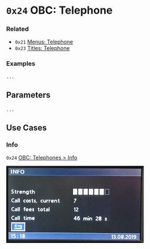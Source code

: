# `0x24` OBC: Telephone

### Related

- `0x21` [Menus: Telephone](21.md)
- `0x23` [Titles: Telephone](23.md)

### Examples

    ...

## Parameters

    ...

## Use Cases

### Info

`0x24` [OBC: Telephones > Info](23/90.md)

![Info](24/90.JPG)